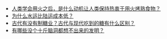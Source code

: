 + [人类学会用火之后，是什么动机让人类保持热衷于用火烤熟食物？](https://daily.zhihu.com/story/9778013)
+ [为什么水运比陆运成本低？](https://daily.zhihu.com/story/9778020)
+ [古代有没有制糖业？古代与现代吃到的糖有什么区别？](https://daily.zhihu.com/story/9778025)
+ [有哪些没个十斤脑洞都想不出来的发明？](https://daily.zhihu.com/story/9778026)
